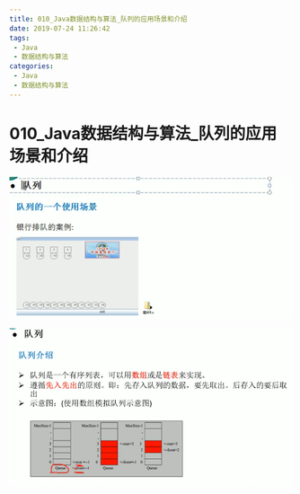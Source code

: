 ```yaml
---
title: 010_Java数据结构与算法_队列的应用场景和介绍
date: 2019-07-24 11:26:42
tags: 
 - Java
 - 数据结构与算法
categories:
 - Java
 - 数据结构与算法
---
```


# 010_Java数据结构与算法_队列的应用场景和介绍

![队列使用场景](https://raw.githubusercontent.com/tomxwd/ImageHosting/master/blog/%E6%95%B0%E6%8D%AE%E7%BB%93%E6%9E%84/010%E9%98%9F%E5%88%97%E4%BD%BF%E7%94%A8%E5%9C%BA%E6%99%AF.png)







![队列介绍](https://raw.githubusercontent.com/tomxwd/ImageHosting/master/blog/%E6%95%B0%E6%8D%AE%E7%BB%93%E6%9E%84/010%E9%98%9F%E5%88%97%E4%BB%8B%E7%BB%8D.png)